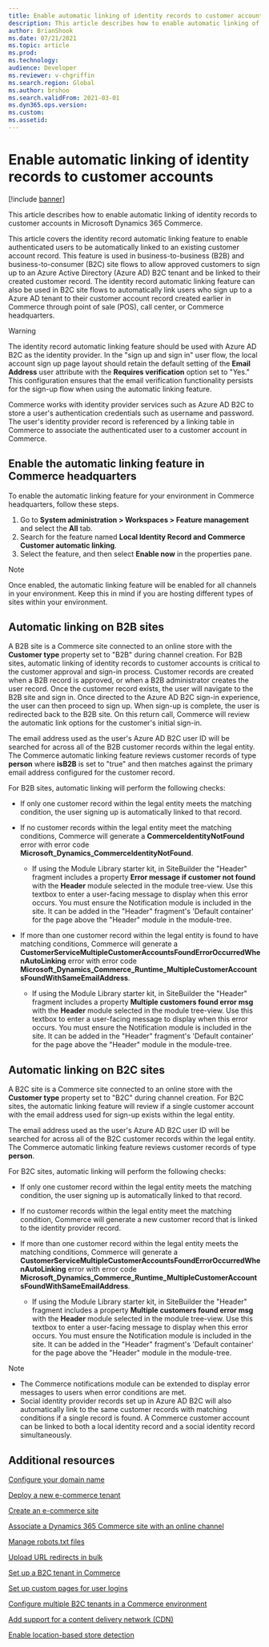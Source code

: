 ```yaml
---
title: Enable automatic linking of identity records to customer accounts
description: This article describes how to enable automatic linking of identity records to customer accounts in Microsoft Dynamics 365 Commerce.
author: BrianShook
ms.date: 07/21/2021
ms.topic: article
ms.prod: 
ms.technology: 
audience: Developer
ms.reviewer: v-chgriffin
ms.search.region: Global
ms.author: brshoo
ms.search.validFrom: 2021-03-01
ms.dyn365.ops.version: 
ms.custom: 
ms.assetid: 
---
```


# Enable automatic linking of identity records to customer accounts 

[!include [banner](includes/banner.md)]

This article describes how to enable automatic linking of identity records to customer accounts in Microsoft Dynamics 365 Commerce.

This article covers the identity record automatic linking feature to enable authenticated users to be automatically linked to an existing customer account record. This feature is used in business-to-business (B2B) and business-to-consumer (B2C) site flows to allow approved customers to sign up to an Azure Active Directory (Azure AD) B2C tenant and be linked to their created customer record. The identity record automatic linking feature can also be used in B2C site flows to automatically link users who sign up to a Azure AD tenant to their customer account record created earlier in Commerce through point of sale (POS), call center, or Commerce headquarters.

> [!WARNING] 
> The identity record automatic linking feature should be used with Azure AD B2C as the identity provider. In the "sign up and sign in" user flow, the local account sign up page layout should retain the default setting of the **Email Address** user attribute with the **Requires verification** option set to "Yes." This configuration ensures that the email verification functionality persists for the sign-up flow when using the automatic linking feature.

Commerce works with identity provider services such as Azure AD B2C to store a user's authentication credentials such as username and password. The user's identity provider  record is referenced by a linking table in Commerce to associate the authenticated user to a customer account in Commerce. 

## Enable the automatic linking feature in Commerce headquarters 

To enable the automatic linking feature for your environment in Commerce headquarters, follow these steps. 

1. Go to **System administration \> Workspaces \> Feature management** and select the **All** tab. 
1. Search for the feature named **Local Identity Record and Commerce Customer automatic linking**.
1. Select the feature, and then select **Enable now** in the properties pane.

> [!NOTE]
> Once enabled, the automatic linking feature will be enabled for all channels in your environment. Keep this in mind if you are hosting different types of sites within your environment.

## Automatic linking on B2B sites 

A B2B site is a Commerce site connected to an online store with the **Customer type** property set to "B2B" during channel creation. For B2B sites, automatic linking of identity records to customer accounts is critical to the customer approval and sign-in process. Customer records are created when a B2B record is approved, or when a B2B administrator creates the user record. Once the customer record exists, the user will navigate to the B2B site and sign in. Once directed to the Azure AD B2C sign-in experience, the user can then proceed to sign up. When sign-up is complete, the user is redirected back to the B2B site. On this return call, Commerce will review the automatic link options for the customer's initial sign-in.

The email address used as the user's Azure AD B2C user ID will be searched for across all of the B2B customer records within the legal entity. The Commerce automatic linking feature  reviews customer records of type **person** where **isB2B** is set to "true" and then matches against the primary email address configured for the customer record.

For B2B sites, automatic linking will perform the following checks:

- If only one customer record within the legal entity meets the matching condition, the user signing up is automatically linked to that record.
- If no customer records within the legal entity meet the matching conditions, Commerce will generate a **CommerceIdentityNotFound** error with error code **Microsoft_Dynamics_CommerceIdentityNotFound**.
  - If using the Module Library starter kit, in SiteBuilder the "Header" fragment includes a property **Error message if customer not found** with the **Header** module selected in the module tree-view. Use this textbox to enter a user-facing message to display when this error occurs. You must ensure the Notification module is included in the site. It can be added in the "Header" fragment's 'Default container' for the page above the "Header" module in the module-tree.

- If more than one customer record within the legal entity is found to have matching conditions, Commerce will generate a **CustomerServiceMultipleCustomerAccountsFoundErrorOccurredWhenAutoLinking** error with error code **Microsoft_Dynamics_Commerce_Runtime_MultipleCustomerAccountsFoundWithSameEmailAddress**.

  - If using the Module Library starter kit, in SiteBuilder the "Header" fragment includes a property **Multiple customers found error msg** with the **Header** module selected in the module tree-view. Use this textbox to enter a user-facing message to display when this error occurs. You must ensure the Notification module is included in the site. It can be added in the "Header" fragment's 'Default container' for the page above the "Header" module in the module-tree.

## Automatic linking on B2C sites

A B2C site is a Commerce site connected to an online store with the **Customer type** property set to "B2C" during channel creation. For B2C sites, the automatic linking feature will review if a single customer account with the email address used for sign-up exists within the legal entity.

The email address used as the user's Azure AD B2C user ID will be searched for across all of the B2C customer records within the legal entity. The Commerce automatic linking feature reviews customer records of type **person**.

For B2C sites, automatic linking will perform the following checks:

- If only one customer record within the legal entity meets the matching condition, the user signing up is automatically linked to that record.
- If no customer records within the legal entity meet the matching condition, Commerce will generate a new customer record that is linked to the identity provider record. 
- If more than one customer record within the legal entity meets the matching conditions, Commerce will generate a **CustomerServiceMultipleCustomerAccountsFoundErrorOccurredWhenAutoLinking** error with error code **Microsoft_Dynamics_Commerce_Runtime_MultipleCustomerAccountsFoundWithSameEmailAddress**.

  - If using the Module Library starter kit, in SiteBuilder the "Header" fragment includes a property **Multiple customers found error msg** with the **Header** module selected in the module tree-view. Use this textbox to enter a user-facing message to display when this error occurs. You must ensure the Notification module is included in the site. It can be added in the "Header" fragment's 'Default container' for the page above the "Header" module in the module-tree.

> [!NOTE]
> - The Commerce notifications module can be extended to display error messages to users when error conditions are met.
> - Social identity provider records set up in Azure AD B2C will also automatically link to the same customer records with matching conditions if a single record is found. A Commerce customer account can be linked to both a local identity record and a social identity record simultaneously.

## Additional resources

[Configure your domain name](configure-your-domain-name.md)

[Deploy a new e-commerce tenant](deploy-ecommerce-site.md)

[Create an e-commerce site](create-ecommerce-site.md)

[Associate a Dynamics 365 Commerce site with an online channel](associate-site-online-store.md)

[Manage robots.txt files](manage-robots-txt-files.md)

[Upload URL redirects in bulk](upload-bulk-redirects.md)

[Set up a B2C tenant in Commerce](set-up-B2C-tenant.md)

[Set up custom pages for user logins](custom-pages-user-logins.md)

[Configure multiple B2C tenants in a Commerce environment](configure-multi-B2C-tenants.md)

[Add support for a content delivery network (CDN)](add-cdn-support.md)

[Enable location-based store detection](enable-store-detection.md)
